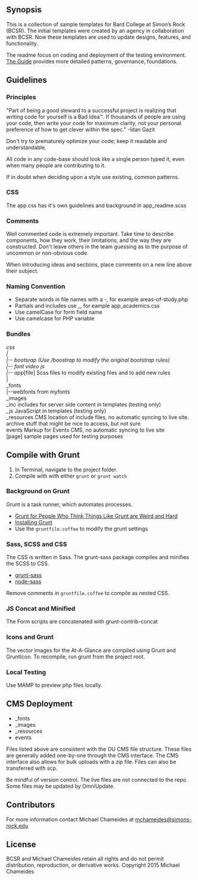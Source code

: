## Synopsis

This is a collection of sample templates for Bard College at Simon’s Rock (BCSR). The initial templates were created by an agency in collaboration with BCSR. Now these templates are used to update designs, features, and functionality.

The readme focus on coding and deployment of the testing environment. <a href="http://simons-rock.edu/guide">The Guide</a> provides more detailed patterns, governance, foundations. 

## Guidelines

### Principles

"Part of being a good steward to a successful project is realizing that writing code for yourself is a Bad Idea™. If thousands of people are using your code, then write your code for maximum clarity, not your personal preference of how to get clever within the spec."
-Idan Gazit

Don't try to prematurely optimize your code; keep it readable and understandable.

All code in any code-base should look like a single person typed it, even when many people are contributing to it.

If in doubt when deciding upon a style use existing, common patterns.	

### CSS
The app.css has it's own guidelines and background in app_readme.scss

### Comments

Well commented code is extremely important. Take time to describe components, how they work, their limitations, and the way they are constructed. Don't leave others in the team guessing as to the purpose of uncommon or non-obvious code.

When introducing ideas and sections, place comments on a new line above their subject.

### Naming Convention

* Separate words in file names with a -, for example areas-of-study.php
* Partials and includes use _, for eample app_academics.css
* Use camelCase for form field name
* Use camelcase for PHP variable

### Bundles

_css  
|<br>
|-- bootsrap (Use /boostrap to modify the original bootstrap rules)<br>
|-- font video js<br> 
|-- app_[file] Scss files to modify existing files and to add new rules<br>
|<br>
_fonts<br> 
|--webfonts from myfonts<br>
_images<br>
_inc includes for server side content in templates (testing only)<br>
_js JavaScript in templates (testing only)<br>
_resources CMS location of include files, no automatic syncing to live site.<br>
archive stuff that might be nice to access, but not sure<br>
events Markup for Events CMS, no automatic syncing to live site<br>
[page] sample pages used for testing purposes<br>

## Compile with Grunt

1. In Terminal, navigate to the project folder. 
2. Compile with with either `grunt` or `grunt watch`

### Background on Grunt 

Grunt is a task runner, which automates processes. 

* <a href="https://24ways.org/2013/grunt-is-not-weird-and-hard/">Grunt for People Who Think Things Like Grunt are Weird and Hard</a>
* <a href="http://gruntjs.com/installing-grunt">Installing Grunt</a>
* Use the `gruntfile.coffee` to modify the grunt settings

### Sass, SCSS and CSS

The CSS is written in Sass. The grunt-sass package compiles and minifies the SCSS to CSS. 

* <a href="https://github.com/sindresorhus/grunt-sass">grunt-sass</a>
* <a href="https://github.com/sass/node-sass#options">node-sass</a>

Remove comments in `gruntfile.coffee` to compile as nested CSS. 

### JS Concat and Minified

The Form scripts are concatenated with grunt-contrib-concat

### Icons and Grunt

The vector images for the At-A-Glance are compiled using Grunt and GruntIcon. To recompile, run grunt from the project root.

### Local Testing

Use MAMP to preview php files locally. 

## CMS Deployment

* _fonts
* _images
* _resources
* events

Files listed above are consistent with the OU CMS file structure. These files are generally added one-by-one through the CMS interface. The CMS interface also allows for bulk uploads with a zip file. Files can also be transferred with scp.

Be mindful of version control. The live files are not connected to the repo. Some files may be updated by OmniUpdate.


## Contributors

For more information contact Michael Chameides at mchameides@simons-rock.edu


## License

BCSR and Michael Chameides retain all rights and do not permit distribution, reproduction, or derivative works. 
Copyright 2015 Michael Chameides